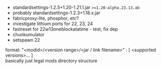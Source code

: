 - standardsettings-1.2.5+1.20-1.21.1.jar `>=1.20-alpha.23.13.ab`
- probably standardsettings-1.2.3+1.18.x.jar
- fabricproxy-lite, phosphor, etc?
- investigate lithium ports for 22, 23, 24
- fastreset for 22w13oneblockatatime - test, fix dep
- chunkumulator
- setspawn 22

format: "\<modid>/\<version range>/\<jar / link filename>" \: \[ \<supported versions>... ] \
basically just legal mods directory structure
